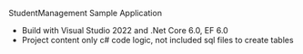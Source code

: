 StudentManagement Sample Application
- Build with Visual Studio 2022 and .Net Core 6.0, EF 6.0
- Project content only c# code logic, not included sql files to create tables
